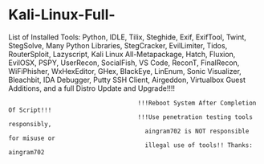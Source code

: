 # Kali-Linux-Full-
List of Installed Tools: Python, IDLE, Tilix, Steghide, Exif, ExifTool, Twint, StegSolve, Many Python Libraries, StegCracker, EvilLimiter, Tidos, RouterSploit, Lazyscript, Kali Linux All-Metapackage, Hatch, Fluxion, EvilOSX, PSPY, UserRecon, SocialFish, VS Code, ReconT, FinalRecon, WiFiPhisher, WxHexEditor, GHex, BlackEye, LinEnum, Sonic Visualizer, Bleachbit, IDA Debugger, Putty SSH Client, Airgeddon, Virtualbox Guest Additions, and a full Distro Update and Upgrade!!!!

                                        !!!Reboot System After Completion Of Script!!!
                                        !!!Use penetration testing tools responsibly, 
                                          aingram702 is NOT responsible for misuse or 
                                          illegal use of tools!! Thanks: aingram702
